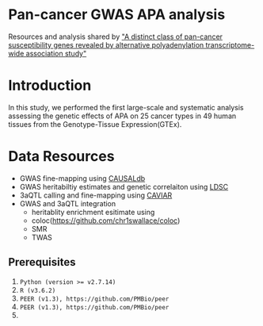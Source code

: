 # Pan-cancer GWAS APA analysis
Resources and analysis shared by ["A distinct class of pan-cancer susceptibility genes revealed by alternative polyadenylation transcriptome-wide association study"](https://medrxiv.org/cgi/content/short/2023.02.28.23286554v1)
# Introduction
In this study, we performed the first large-scale and systematic analysis assessing the genetic effects of APA on 25 cancer types in 49 human tissues from the Genotype-Tissue Expression(GTEx).
# Data Resources
* GWAS fine-mapping using [CAUSALdb](https://github.com/mulinlab/CAUSALdb-finemapping-pip)
* GWAS heritabiltiy estimates and genetic correlaiton using [LDSC](https://github.com/bulik/ldsc)
* 3aQTL calling and fine-mapping using [CAVIAR](https://github.com/fhormoz/caviar)
* GWAS and 3aQTL integration
  * heritablity enrichment esitimate using 
  * coloc(https://github.com/chr1swallace/coloc)
  * SMR
  * TWAS

## Prerequisites
1. `Python (version >= v2.7.14)`
2. `R (v3.6.2)`
3. `PEER (v1.3), https://github.com/PMBio/peer`
4. `PEER (v1.3), https://github.com/PMBio/peer`
5.

```

```
